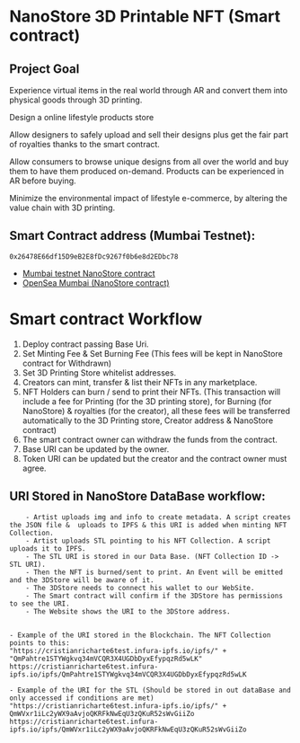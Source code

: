 # NanoStore 3D Printable NFT (Smart contract)

## Project Goal

Experience virtual items in the real world through AR and convert them into physical goods through 3D printing.

Design a online lifestyle products store

Allow designers to safely upload and sell their designs plus get the fair part of royalties thanks to the smart contract.

Allow consumers to browse unique designs from all over the world and buy them to have them produced on-demand. Products can be experienced in AR before buying.

Minimize the environmental impact of lifestyle e-commerce, by altering the value chain with 3D printing.

## Smart Contract address (Mumbai Testnet):

```
0x26478E66df15D9eB2E8fDc9267f0b6e8d2EDbc78
```

- <a href="https://mumbai.polygonscan.com/address/0x26478E66df15D9eB2E8fDc9267f0b6e8d2EDbc78">Mumbai testnet NanoStore contract</a>
- <a href="https://testnets.opensea.io/collection/unidentified-contract-wf5kiypgik">OpenSea Mumbai (NanoStore contract)</a>


# Smart contract Workflow

1. Deploy contract passing Base Uri.
2. Set Minting Fee & Set Burning Fee (This fees will be kept in NanoStore contract for Withdrawn)
3. Set 3D Printing Store whitelist addresses.
4. Creators can mint, transfer & list their NFTs in any marketplace.
5. NFT Holders can burn / send to print their NFTs. (This transaction will include a fee for Printing (for the 3D printing store), for Burning (for NanoStore) & royalties (for the creator), all these fees will be transferred automatically to the 3D Printing store, Creator address & NanoStore contract)
6. The smart contract owner can withdraw the funds from the contract.
7. Base URI can be updated by the owner.
8. Token URI can be updated but the creator and the contract owner must agree.

## URI Stored in NanoStore DataBase workflow:

        - Artist uploads img and info to create metadata. A script creates the JSON file &  uploads to IPFS & this URI is added when minting NFT Collection.
        - Artist uploads STL pointing to his NFT Collection. A script uploads it to IPFS.
        - The STL URI is stored in our Data Base. (NFT Collection ID -> STL URI).
        - Then the NFT is burned/sent to print. An Event will be emitted and the 3DStore will be aware of it.
        - The 3DStore needs to connect his wallet to our WebSite.
        - The Smart contract will confirm if the 3DStore has permissions to see the URI.
        - The Website shows the URI to the 3DStore address.


    - Example of the URI stored in the Blockchain. The NFT Collection points to this:
    "https://cristianricharte6test.infura-ipfs.io/ipfs/" + "QmPahtre1STYWgkvq34mVCQR3X4UGDbDyxEfypqzRd5wLK"
    https://cristianricharte6test.infura-ipfs.io/ipfs/QmPahtre1STYWgkvq34mVCQR3X4UGDbDyxEfypqzRd5wLK

    - Example of the URI for the STL (Should be stored in out dataBase and only accessed if conditions are met)
    "https://cristianricharte6test.infura-ipfs.io/ipfs/" + QmWVxr1iLc2yWX9aAvjoQKRFkNwEqU3zQKuR52sWvGiiZo
    https://cristianricharte6test.infura-ipfs.io/ipfs/QmWVxr1iLc2yWX9aAvjoQKRFkNwEqU3zQKuR52sWvGiiZo
